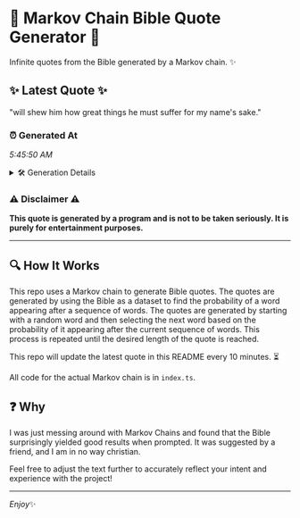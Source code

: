 # 📖 Markov Chain Bible Quote Generator 📖

Infinite quotes from the Bible generated by a Markov chain. ✨

## ✨ Latest Quote ✨
"will shew him how great things he must suffer for my name's sake."

### ⏰ Generated At
*5:45:50 AM*

<details>
    <summary>🛠️ Generation Details</summary>
    <p>
        <strong>🌱 Seed:</strong> will<br>
        <strong>🔄 Iterations:</strong> 12<br>
        <strong>📜 Context History:</strong><br>[ will ]: shew<br>[ will, shew ]: him<br>[ will, shew, him ]: how<br>[ will, shew, him, how ]: great<br>[ will, shew, him, how, great ]: things<br>[ will, shew, him, how, great, things ]: he<br>[ shew, him, how, great, things, he ]: must<br>[ him, how, great, things, he, must ]: suffer<br>[ how, great, things, he, must, suffer ]: for<br>[ great, things, he, must, suffer, for ]: my<br>[ things, he, must, suffer, for, my ]: name's<br>[ he, must, suffer, for, my, name's ]: sake.<br>
    </p>
</details>

### ⚠️ Disclaimer ⚠️
**This quote is generated by a program and is not to be taken seriously. It is purely for entertainment purposes.**

---

## 🔍 How It Works

This repo uses a Markov chain to generate Bible quotes. The quotes are generated by using the Bible as a dataset to find the probability of a word appearing after a sequence of words. The quotes are generated by starting with a random word and then selecting the next word based on the probability of it appearing after the current sequence of words. This process is repeated until the desired length of the quote is reached.

This repo will update the latest quote in this README every 10 minutes. ⏳

All code for the actual Markov chain is in `index.ts`.

## ❓ Why

I was just messing around with Markov Chains and found that the Bible surprisingly yielded good results when prompted. 
It was suggested by a friend, and I am in no way christian.

Feel free to adjust the text further to accurately reflect your intent and experience with the project!

---

*Enjoy*✨
